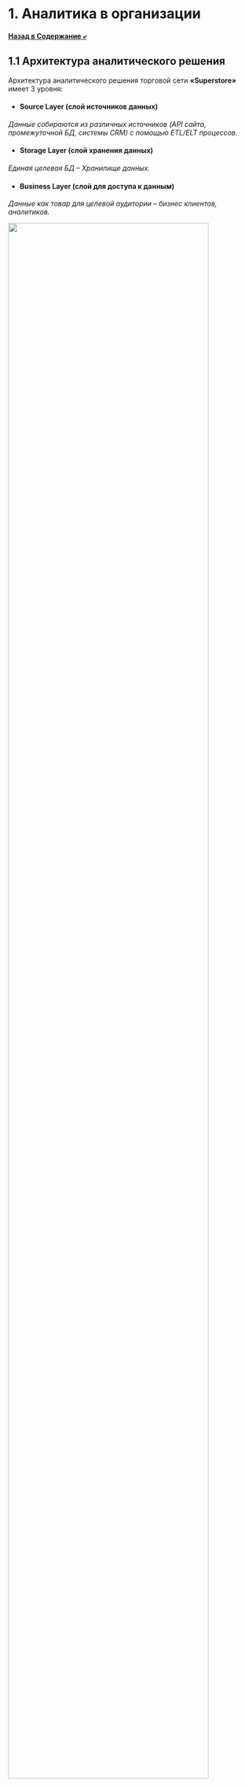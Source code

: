# 1. Аналитика в организации
#### [Назад в Содержание ⤶](/README.md)

## 1.1 Архитектура аналитического решения
Архитектура аналитического решения торговой сети **«Superstore»** имеет 3 уровня:
- #### Source Layer (слой источников данных)
_Данные собираются из различных источников (API сайта, промежуточной БД, системы CRM) с помощью ETL/ELT процессов._
- #### Storage Layer (слой хранения данных)
_Единая целевая БД – Хранилище данных._
- #### Business Layer (слой для доступа к данным)
_Данные как товар для целевой аудитории – бизнес клиентов, аналитиков._

<img src="img/architecture_of_the_analytical_solution.png" width="90%">

##### [Скачать схему](data/architecture_of_the_analytical_solution.zip)

## 1.2. Работа в Excel
Задача построить отчеты и дашборд в **Excel** на основе [полученных данных](data/Sample%20-%20Superstore.xls).

### 1.2.1 Знакомство с данными
После ознакомления с первичными данными, последовало их объединение в одну рабочую таблицу `Orders`, 
на основе которой будет построена отчетность и дашборд.

### 1.2.2 Составление плана отчетности
Важно определить, что будет выведено и в каком виде, т.к. от этого зависит результат последующего анализа.

> _В процессе работы не забудьте обсудить содержание отчёта с заинтересованными лицами!_

#### План отчетности
Итак, отчет будет состоять из следующих параметров и показателей:

|***Параметры и показатели***|***Визуализация***|
|---|---|
|Динамика дохода и прибыли|Диаграмма-график|
|Категории товаров (сравнение)|Линейчатая диаграмма|
|Суб-Категории товаров (сравнение)|Гистограмма|
|Региональные менеджеры (сравнение)|Гистограмма|
|Сегменты (сравнение)|Гистограмма|
|Динамика по сегментам|Диаграмма-график|
|По штатам|Картограмма|
|Основные показатели|Таблица|
|По регионам (сравнение)|Круговая|
|По возвратам в %|Круговая|

### 1.2.3 Создание отчетов (диаграмм)
Создаем диаграммы на основе сводных таблиц, следуя составленному плану:
- Динамика дохода и прибыли

<img src="img/chart_01.png" width="70%">

- Категории товаров (сравнение)

<img src="img/chart_02.png" width="70%">

- Суб-категории товаров (сравнение)

<img src="img/chart_03.png" width="70%">

- Региональные менеджеры (сравнение)

<img src="img/chart_04.png" width="70%">

- Сегменты (сравнение)

<img src="img/chart_05.png" width="70%">

- Динамика по сегментам

<img src="img/chart_06.png" width="70%">

- По штатам

<img src="img/chart_07.png" width="70%">

- Основные показатели

![table.png](img/table.png)

- По регионам (сравнение)

<img src="img/chart_08.png" width="70%">

- По возвратам в %

<img src="img/chart_09.png" width="70%">

### 1.2.4 Создание дашборда
На основе созданных диаграмм собираем дашборд. Добавляем срезы и подключаем их к отчётам. Всё красиво расставляем.

![dashboard.png](img/dashboard.png)

##### [Скачать Дашборд](data/superstore%20dashboard.xlsx)